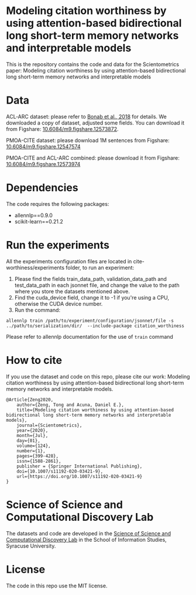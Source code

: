 # Modeling citation worthiness by using attention-based bidirectional long short-term memory networks and interpretable models

This is the repository contains the code and data for the Scientometrics paper: Modeling citation worthiness by using attention-based bidirectional long short-term memory networks and interpretable models

# Data

ACL‑ARC dataset: please refer to [Bonab et al., 2018](http://doi.org/10.1145/3209978.3210162) for details. We downloaded a copy of dataset, adjusted some fields. You can download it from Figshare: [10.6084/m9.figshare.12573872](https://doi.org/10.6084/m9.figshare.12573872).

PMOA-CITE dataset: please download 1M sentences from Figshare: [10.6084/m9.figshare.12547574](https://doi.org/10.6084/m9.figshare.12547574)

PMOA-CITE and ACL-ARC combined: please download it from Figshare:  [10.6084/m9.figshare.12573974](https://doi.org/10.6084/m9.figshare.12573974)


# Dependencies
The code requires the following packages:
- allennlp==0.9.0
- scikit-learn==0.21.2


# Run the experiments

All the experiments configuration files are located in cite-worthiness/experiments folder, to run an experiment:
1. Please find the fields train_data_path, validation_data_path and test_data_path in each jsonnet file, and change the value to the path where you store the datasets mentioned above.
2. Find the cuda_device field, change it to -1 if you're using a CPU, otherwise the CUDA device number.
3. Run the command:
```
allennlp train /path/to/experiment/configuration/jsonnet/file -s ../path/to/serialization/dir/  --include-package citation_worthiness
```
Please refer to allennlp documentation for the use of `train` command


# How to cite
If you use the dataset and code on this repo, please cite our work: Modeling citation worthiness by using attention-based bidirectional long short-term memory networks and interpretable models.

```
@Article{Zeng2020,
    author={Zeng, Tong and Acuna, Daniel E.},
    title={Modeling citation worthiness by using attention-based bidirectional long short-term memory networks and interpretable models},
    journal={Scientometrics},
    year={2020},
    month={Jul},
    day={01},
    volume={124},
    number={1},
    pages={399-428},
    issn={1588-2861},
    publisher = {Springer International Publishing},
    doi={10.1007/s11192-020-03421-9},
    url={https://doi.org/10.1007/s11192-020-03421-9}
}
```
#  Science of Science and Computational Discovery Lab
The datasets and code are developed in the [Science of Science and Computational Discovery Lab](https://scienceofscience.org/) in the School of Information Studies, Syracuse University.

# License
The code in this repo use the MIT license.